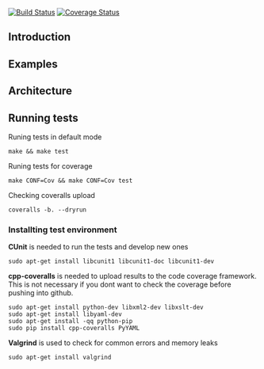 [![Build Status](https://travis-ci.org/aldialimucaj/perf-gear.svg?branch=master)](https://travis-ci.org/aldialimucaj/perf-gear)
[![Coverage Status](https://coveralls.io/repos/aldialimucaj/perf-gear/badge.svg)](https://coveralls.io/r/aldialimucaj/perf-gear)

## Introduction ##

## Examples ##

## Architecture ##

## Running tests ##

Runing tests in default mode
```
make && make test
```

Runing tests for coverage
```
make CONF=Cov && make CONF=Cov test
```

Checking coveralls upload
```
coveralls -b. --dryrun
```

### Installting test environment ###
**CUnit** is needed to run the tests and develop new ones
```
sudo apt-get install libcunit1 libcunit1-doc libcunit1-dev
```
**cpp-coveralls** is needed to upload results to the code coverage framework.
This is not necessary if you dont want to check the coverage before pushing into github.
```
sudo apt-get install python-dev libxml2-dev libxslt-dev
sudo apt-get install libyaml-dev
sudo apt-get install -qq python-pip
sudo pip install cpp-coveralls PyYAML
```

**Valgrind** is used to check for common errors and memory leaks
```
sudo apt-get install valgrind
```
